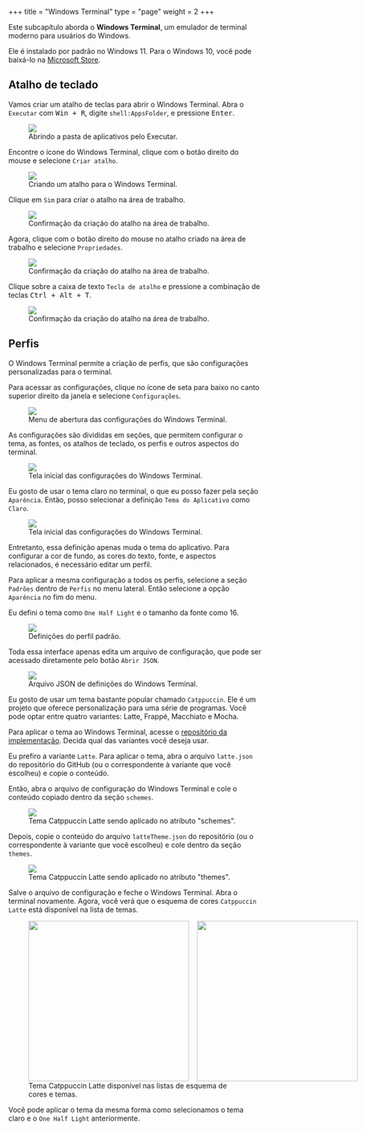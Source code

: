 +++
  title = "Windows Terminal"
  type = "page"
  weight = 2
+++

Este subcapítulo aborda o **Windows Terminal**, um emulador de terminal moderno para usuários do Windows.

Ele é instalado por padrão no Windows 11.
Para o Windows 10, você pode baixá-lo na [Microsoft Store](https://www.microsoft.com/store/productId/9N0DX20HK701?ocid=pdpshare).

## Atalho de teclado

Vamos criar um atalho de teclas para abrir o Windows Terminal.
Abra o `Executar` com <kbd>Win + R</kbd>, digite `shell:AppsFolder`, e pressione <kbd>Enter</kbd>.

<figure>
<img src="./open_folder.png" />
<figcaption>Abrindo a pasta de aplicativos pelo Executar.</figcaption>
</figure>

Encontre o ícone do Windows Terminal, clique com o botão direito do mouse e selecione `Criar atalho`.

<figure>
<img src="./select_terminal.png" />
<figcaption>Criando um atalho para o Windows Terminal.</figcaption>
</figure>

Clique em `Sim` para criar o atalho na área de trabalho.

<figure>
<img src="./confirm.png" />
<figcaption>Confirmação da criação do atalho na área de trabalho.</figcaption>
</figure>

Agora, clique com o botão direito do mouse no atalho criado na área de trabalho e selecione `Propriedades`.

<figure>
<img src="./edit_shortcut.png" />
<figcaption>Confirmação da criação do atalho na área de trabalho.</figcaption>
</figure>

Clique sobre a caixa de texto `Tecla de atalho` e pressione a combinação de teclas <kbd>Ctrl + Alt + T</kbd>.

<figure>
<img src="./set_keybinding.png" />
<figcaption>Confirmação da criação do atalho na área de trabalho.</figcaption>
</figure>

## Perfis

O Windows Terminal permite a criação de perfis, que são configurações personalizadas para o terminal.

Para acessar as configurações, clique no ícone de seta para baixo no canto superior direito da janela e selecione `Configurações`.

<figure>
<img src="./open_configurations.png" />
<figcaption>Menu de abertura das configurações do Windows Terminal.</figcaption>
</figure>

As configurações são divididas em seções, que permitem configurar o tema, as fontes, os atalhos de teclado, os perfis e outros aspectos do terminal.

<figure>
<img src="./initial_configs.png" />
<figcaption>Tela inicial das configurações do Windows Terminal.</figcaption>
</figure>

Eu gosto de usar o tema claro no terminal, o que eu posso fazer pela seção `Aparência`.
Então, posso selecionar a definição `Tema do Aplicativo` como `Claro`.

<figure>
<img src="./light_theme.png" />
<figcaption>Tela inicial das configurações do Windows Terminal.</figcaption>
</figure>

Entretanto, essa definição apenas muda o tema do aplicativo.
Para configurar a cor de fundo, as cores do texto, fonte, e aspectos relacionados, é necessário editar um perfil.

Para aplicar a mesma configuração a todos os perfis, selecione a seção `Padrões` dentro de `Perfis` no menu lateral.
Então selecione a opção `Aparência` no fim do menu.

Eu defini o tema como `One Half Light` e o tamanho da fonte como 16.

<figure>
<img src="./default_profile.png" />
<figcaption>Definições do perfil padrão.</figcaption>
</figure>

Toda essa interface apenas edita um arquivo de configuração, que pode ser acessado diretamente pelo botão `Abrir JSON`.

<figure>
<img src="./json_file.png" />
<figcaption>Arquivo JSON de definições do Windows Terminal.</figcaption>
</figure>

Eu gosto de usar um tema bastante popular chamado `Catppuccin`.
Ele é um projeto que oferece personalização para uma série de programas.
Você pode optar entre quatro variantes: Latte, Frappé, Macchiato e Mocha.

Para aplicar o tema ao Windows Terminal, acesse o [repositório da implementação](https://github.com/catppuccin/windows-terminal).
Decida qual das variantes você deseja usar.

Eu prefiro a variante `Latte`.
Para aplicar o tema, abra o arquivo `latte.json` do repositório do GitHub (ou o correspondente à variante que você escolheu) e copie o conteúdo.

Então, abra o arquivo de configuração do Windows Terminal e cole o conteúdo copiado dentro da seção `schemes`.

<figure>
<img src="./schemes.png" />
<figcaption>Tema Catppuccin Latte sendo aplicado no atributo "schemes".</figcaption>
</figure>

Depois, copie o conteúdo do arquivo `latteTheme.json` do repositório (ou o correspondente à variante que você escolheu) e cole dentro da seção `themes`.

<figure>
<img src="./themes.png" />
<figcaption>Tema Catppuccin Latte sendo aplicado no atributo "themes".</figcaption>
</figure>

Salve o arquivo de configuração e feche o Windows Terminal.
Abra o terminal novamente.
Agora, você verá que o esquema de cores `Catppuccin Latte` está disponível na lista de temas.

<figure>
<div style="display:flex;align-items:center;gap:1rem;">
<img src="./schemes_list.png" style="height:320px;"/>
<img src="./themes_list.png" style="height:320px;"/>
</div>
<figcaption>Tema Catppuccin Latte disponível nas listas de esquema de cores e temas.</figcaption>
</figure>

Você pode aplicar o tema da mesma forma como selecionamos o tema claro e o `One Half Light` anteriormente.
